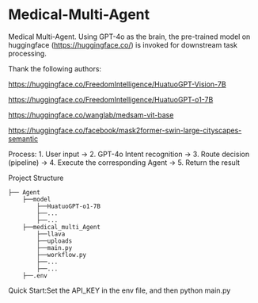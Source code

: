 # Medical-Multi-Agent
Medical Multi-Agent. Using GPT-4o as the brain, the pre-trained model on huggingface (https://huggingface.co/) is invoked for downstream task processing.

Thank the following authors:

https://huggingface.co/FreedomIntelligence/HuatuoGPT-Vision-7B

https://huggingface.co/FreedomIntelligence/HuatuoGPT-o1-7B

https://huggingface.co/wanglab/medsam-vit-base

https://huggingface.co/facebook/mask2former-swin-large-cityscapes-semantic

Process: 1. User input → 2. GPT-4o Intent recognition → 3. Route decision (pipeline) → 4. Execute the corresponding Agent → 5. Return the result

Project Structure

```
├── Agent
    ├──model
        ├──HuatuoGPT-o1-7B
        ├──...
        ├──...
    ├──medical_multi_Agent
        ├──llava
        ├──uploads
        ├──main.py
        ├──workflow.py
        ├──...
        ├──...
    ├──.env
``` 

Quick Start:Set the API_KEY in the env file, and then python main.py
